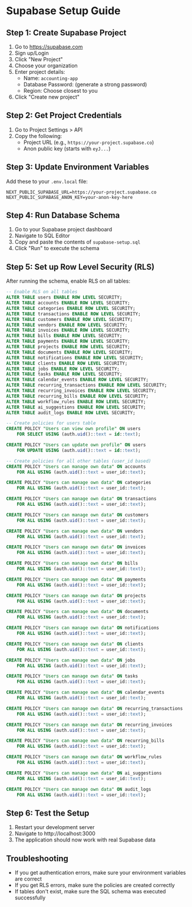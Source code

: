 # Supabase Setup Guide

## Step 1: Create Supabase Project

1. Go to https://supabase.com
2. Sign up/Login
3. Click "New Project"
4. Choose your organization
5. Enter project details:
   - Name: `accounting-app`
   - Database Password: (generate a strong password)
   - Region: Choose closest to you
6. Click "Create new project"

## Step 2: Get Project Credentials

1. Go to Project Settings > API
2. Copy the following:
   - Project URL (e.g., `https://your-project.supabase.co`)
   - Anon public key (starts with `eyJ...`)

## Step 3: Update Environment Variables

Add these to your `.env.local` file:

```env
NEXT_PUBLIC_SUPABASE_URL=https://your-project.supabase.co
NEXT_PUBLIC_SUPABASE_ANON_KEY=your-anon-key-here
```

## Step 4: Run Database Schema

1. Go to your Supabase project dashboard
2. Navigate to SQL Editor
3. Copy and paste the contents of `supabase-setup.sql`
4. Click "Run" to execute the schema

## Step 5: Set up Row Level Security (RLS)

After running the schema, enable RLS on all tables:

```sql
-- Enable RLS on all tables
ALTER TABLE users ENABLE ROW LEVEL SECURITY;
ALTER TABLE accounts ENABLE ROW LEVEL SECURITY;
ALTER TABLE categories ENABLE ROW LEVEL SECURITY;
ALTER TABLE transactions ENABLE ROW LEVEL SECURITY;
ALTER TABLE customers ENABLE ROW LEVEL SECURITY;
ALTER TABLE vendors ENABLE ROW LEVEL SECURITY;
ALTER TABLE invoices ENABLE ROW LEVEL SECURITY;
ALTER TABLE bills ENABLE ROW LEVEL SECURITY;
ALTER TABLE payments ENABLE ROW LEVEL SECURITY;
ALTER TABLE projects ENABLE ROW LEVEL SECURITY;
ALTER TABLE documents ENABLE ROW LEVEL SECURITY;
ALTER TABLE notifications ENABLE ROW LEVEL SECURITY;
ALTER TABLE clients ENABLE ROW LEVEL SECURITY;
ALTER TABLE jobs ENABLE ROW LEVEL SECURITY;
ALTER TABLE tasks ENABLE ROW LEVEL SECURITY;
ALTER TABLE calendar_events ENABLE ROW LEVEL SECURITY;
ALTER TABLE recurring_transactions ENABLE ROW LEVEL SECURITY;
ALTER TABLE recurring_invoices ENABLE ROW LEVEL SECURITY;
ALTER TABLE recurring_bills ENABLE ROW LEVEL SECURITY;
ALTER TABLE workflow_rules ENABLE ROW LEVEL SECURITY;
ALTER TABLE ai_suggestions ENABLE ROW LEVEL SECURITY;
ALTER TABLE audit_logs ENABLE ROW LEVEL SECURITY;

-- Create policies for users table
CREATE POLICY "Users can view own profile" ON users
    FOR SELECT USING (auth.uid()::text = id::text);

CREATE POLICY "Users can update own profile" ON users
    FOR UPDATE USING (auth.uid()::text = id::text);

-- Create policies for all other tables (user_id based)
CREATE POLICY "Users can manage own data" ON accounts
    FOR ALL USING (auth.uid()::text = user_id::text);

CREATE POLICY "Users can manage own data" ON categories
    FOR ALL USING (auth.uid()::text = user_id::text);

CREATE POLICY "Users can manage own data" ON transactions
    FOR ALL USING (auth.uid()::text = user_id::text);

CREATE POLICY "Users can manage own data" ON customers
    FOR ALL USING (auth.uid()::text = user_id::text);

CREATE POLICY "Users can manage own data" ON vendors
    FOR ALL USING (auth.uid()::text = user_id::text);

CREATE POLICY "Users can manage own data" ON invoices
    FOR ALL USING (auth.uid()::text = user_id::text);

CREATE POLICY "Users can manage own data" ON bills
    FOR ALL USING (auth.uid()::text = user_id::text);

CREATE POLICY "Users can manage own data" ON payments
    FOR ALL USING (auth.uid()::text = user_id::text);

CREATE POLICY "Users can manage own data" ON projects
    FOR ALL USING (auth.uid()::text = user_id::text);

CREATE POLICY "Users can manage own data" ON documents
    FOR ALL USING (auth.uid()::text = user_id::text);

CREATE POLICY "Users can manage own data" ON notifications
    FOR ALL USING (auth.uid()::text = user_id::text);

CREATE POLICY "Users can manage own data" ON clients
    FOR ALL USING (auth.uid()::text = user_id::text);

CREATE POLICY "Users can manage own data" ON jobs
    FOR ALL USING (auth.uid()::text = user_id::text);

CREATE POLICY "Users can manage own data" ON tasks
    FOR ALL USING (auth.uid()::text = user_id::text);

CREATE POLICY "Users can manage own data" ON calendar_events
    FOR ALL USING (auth.uid()::text = user_id::text);

CREATE POLICY "Users can manage own data" ON recurring_transactions
    FOR ALL USING (auth.uid()::text = user_id::text);

CREATE POLICY "Users can manage own data" ON recurring_invoices
    FOR ALL USING (auth.uid()::text = user_id::text);

CREATE POLICY "Users can manage own data" ON recurring_bills
    FOR ALL USING (auth.uid()::text = user_id::text);

CREATE POLICY "Users can manage own data" ON workflow_rules
    FOR ALL USING (auth.uid()::text = user_id::text);

CREATE POLICY "Users can manage own data" ON ai_suggestions
    FOR ALL USING (auth.uid()::text = user_id::text);

CREATE POLICY "Users can manage own data" ON audit_logs
    FOR ALL USING (auth.uid()::text = user_id::text);
```

## Step 6: Test the Setup

1. Restart your development server
2. Navigate to http://localhost:3000
3. The application should now work with real Supabase data

## Troubleshooting

- If you get authentication errors, make sure your environment variables are correct
- If you get RLS errors, make sure the policies are created correctly
- If tables don't exist, make sure the SQL schema was executed successfully 